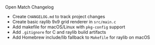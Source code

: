 Open Match Changelog

- Create `CHANGELOG.md` to track project changes
- Create basic raylib 9x9 grid renderer in `src/main.c`
- Add makefile for macOS/Linux with `pkg-config` support
- Add `.gitignore` for C and raylib build artifacts
- Add Homebrew include/lib fallback to `Makefile` for raylib on macOS
